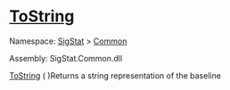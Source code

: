 # [ToString](./Baseline-100663332.md)

Namespace: [SigStat]() > [Common](./../README.md)

Assembly: SigStat.Common.dll

[ToString](./Baseline-100663332.md) (  )Returns a string representation of the baseline
